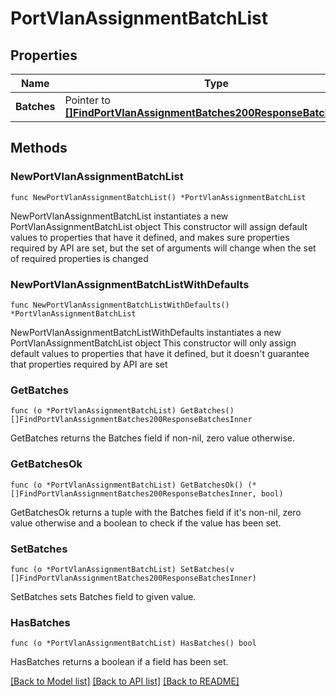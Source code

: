 # PortVlanAssignmentBatchList

## Properties

Name | Type | Description | Notes
------------ | ------------- | ------------- | -------------
**Batches** | Pointer to [**[]FindPortVlanAssignmentBatches200ResponseBatchesInner**](FindPortVlanAssignmentBatches200ResponseBatchesInner.md) |  | [optional] 

## Methods

### NewPortVlanAssignmentBatchList

`func NewPortVlanAssignmentBatchList() *PortVlanAssignmentBatchList`

NewPortVlanAssignmentBatchList instantiates a new PortVlanAssignmentBatchList object
This constructor will assign default values to properties that have it defined,
and makes sure properties required by API are set, but the set of arguments
will change when the set of required properties is changed

### NewPortVlanAssignmentBatchListWithDefaults

`func NewPortVlanAssignmentBatchListWithDefaults() *PortVlanAssignmentBatchList`

NewPortVlanAssignmentBatchListWithDefaults instantiates a new PortVlanAssignmentBatchList object
This constructor will only assign default values to properties that have it defined,
but it doesn't guarantee that properties required by API are set

### GetBatches

`func (o *PortVlanAssignmentBatchList) GetBatches() []FindPortVlanAssignmentBatches200ResponseBatchesInner`

GetBatches returns the Batches field if non-nil, zero value otherwise.

### GetBatchesOk

`func (o *PortVlanAssignmentBatchList) GetBatchesOk() (*[]FindPortVlanAssignmentBatches200ResponseBatchesInner, bool)`

GetBatchesOk returns a tuple with the Batches field if it's non-nil, zero value otherwise
and a boolean to check if the value has been set.

### SetBatches

`func (o *PortVlanAssignmentBatchList) SetBatches(v []FindPortVlanAssignmentBatches200ResponseBatchesInner)`

SetBatches sets Batches field to given value.

### HasBatches

`func (o *PortVlanAssignmentBatchList) HasBatches() bool`

HasBatches returns a boolean if a field has been set.


[[Back to Model list]](../README.md#documentation-for-models) [[Back to API list]](../README.md#documentation-for-api-endpoints) [[Back to README]](../README.md)


